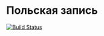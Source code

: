 ﻿# Польская запись

[![Build Status](https://travis-ci.org/Varvara911/381706-2_gavriushova_labs.svg?branch=Arifm)](https://travis-ci.org/Varvara911/381706-2_gavriushova_labs)
